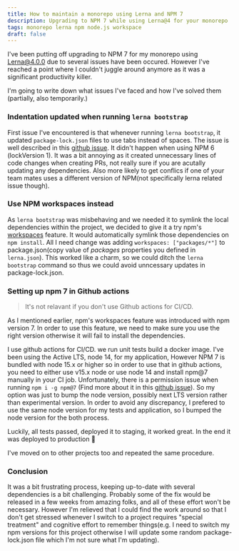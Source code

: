 ```yaml
---
title: How to maintain a monorepo using Lerna and NPM 7
description: Upgrading to NPM 7 while using Lerna@4 for your monorepo
tags: monorepo lerna npm node.js workspace
draft: false
---
```

I've been putting off upgrading to NPM 7 for my monorepo using [Lerna@4.0.0](https://github.com/lerna/lerna) due to several issues have been occured. However I've reached a point where I couldn't juggle around anymore as it was a significant productivity killer.

I'm going to write down what issues I've faced and how I've solved them (partially, also temporarily.)

### Indentation updated when running `lerna bootstrap`
First issue I've encountered is that whenever running `lerna bootstrap`, it updated `package-lock.json` files to use tabs instead of spaces. The issue is well described in this [github issue](https://github.com/lerna/lerna/issues/2845). It didn't happen when using NPM 6 (lockVersion 1). It was a bit annoying as it created unnecessary lines of code changes when creating PRs, not really sure if you are acutally updating any dependencies. Also more likely to get conflics if one of your team mates uses a different version of NPM(not specifically lerna related issue though).

### Use NPM workspaces instead
As `lerna bootstrap` was misbehaving and we needed it to symlink the local dependencies within the project, we decided to give it a try npm's [workspaces](https://docs.npmjs.com/cli/v7/using-npm/workspaces) feature. It would automatically symlink those dependencies on `npm install`. All I need change was adding `workspaces: ["packages/*"]` to package.json(copy value of _packages_ properties you defined in `lerna.json`). This worked like a charm, so we could ditch the `lerna bootstrap` command so thus we could avoid unncessary updates in package-lock.json.

### Setting up npm 7 in Github actions
> It's not relavant if you don't use Github actions for CI/CD.

As I mentioned earlier, npm's workspaces feature was introduced with npm version 7. In order to use this feature, we need to make sure you use the right version otherwise it will fail to install the dependencies.

I use github actions for CI/CD. we run unit tests build a docker image. I've been using the Active LTS, node 14, for my application, However NPM 7 is bundled with node 15.x or higher so in order to use that in github actions, you need to either use v15.x node or use node 14 and install npm@7 manually in your CI job. Unfortunately, there is a permission issue when running `npm i -g npm@7` (Find more about it in this [github issue](https://github.com/actions/setup-node/issues/213)). So my option was just to bump the node version, possibly next LTS version rather than experimental version. In order to avoid any discrepancy, I prefered to use the same node version for my tests and application, so I bumped the node version for the both process.

Luckily, all tests passed, deployed it to staging, it worked great. In the end it was deployed to production 🚀

I've moved on to other projects too and repeated the same procedure.


### Conclusion
It was a bit frustrating process, keeping up-to-date with several dependencies is a bit challenging. Probably some of the fix would be released in a few weeks from amazing folks, and all of these effort won't be necessary. However I'm relieved that I could find the work around so that I don't get stressed whenever I switch to a project requires "special treatment" and cognitive effort to remember things(e.g. I need to switch my npm versions for this project otherwise I will update some random package-lock.json file which I'm not sure what I'm updating).
